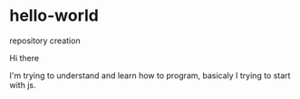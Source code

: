 # hello-world
repository creation

Hi there

I'm trying to understand and learn how to program, basicaly I trying to start with js. 
